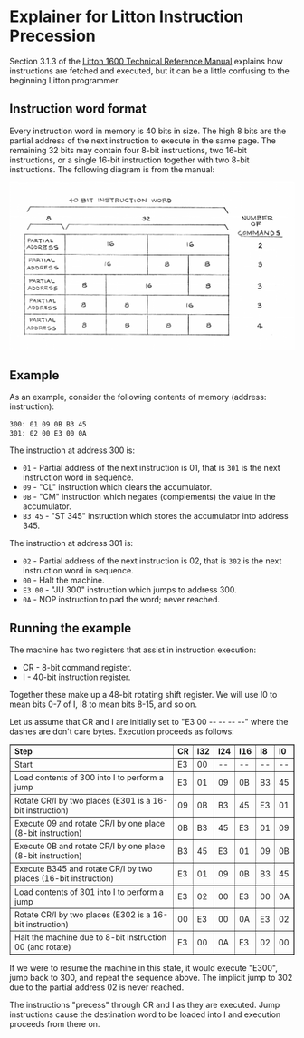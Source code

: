Explainer for Litton Instruction Precession
===========================================

Section 3.1.3 of the [Litton 1600 Technical Reference Manual](http://www.bitsavers.org/pdf/litton/Litton1600_TechnicalRefMan.pdf)
explains how instructions are fetched and executed, but it can be a
little confusing to the beginning Litton programmer.

## Instruction word format

Every instruction word in memory is 40 bits in size.  The high 8 bits are
the partial address of the next instruction to execute in the same page.
The remaining 32 bits may contain four 8-bit instructions, two 16-bit
instructions, or a single 16-bit instruction together with two 8-bit
instructions.  The following diagram is from the manual:

<img src="instruction-word-configurations.png" width="860"/>

## Example

As an example, consider the following contents of memory (address: instruction):

    300: 01 09 0B B3 45
    301: 02 00 E3 00 0A

The instruction at address 300 is:

* `01` - Partial address of the next instruction is 01, that is `301` is
the next instruction word in sequence.
* `09` - "CL" instruction which clears the accumulator.
* `0B` - "CM" instruction which negates (complements) the value in the accumulator.
* `B3 45` - "ST 345" instruction which stores the accumulator into address 345.

The instruction at address 301 is:

* `02` - Partial address of the next instruction is 02, that is `302` is
the next instruction word in sequence.
* `00` - Halt the machine.
* `E3 00` - "JU 300" instruction which jumps to address 300.
* `0A` - NOP instruction to pad the word; never reached.

## Running the example

The machine has two registers that assist in instruction execution:

* CR - 8-bit command register.
* I - 40-bit instruction register.

Together these make up a 48-bit rotating shift register.  We will use
I0 to mean bits 0-7 of I, I8 to mean bits 8-15, and so on.

Let us assume that CR and I are initially set to "E3 00 -- -- -- --"
where the dashes are don't care bytes.  Execution proceeds as follows:

<table border="1">
<tr><td><b>Step</b></td><td><b>CR</b></td><td><b>I32</b></td><td><b>I24</b></td><td><b>I16</b></td><td><b>I8</b></td><td><b>I0</b></td></tr>
<tr><td>Start</td><td>E3</td><td>00</td><td>--</td><td>--</td><td>--</td><td>--</td></tr>
<tr><td>Load contents of 300 into I to perform a jump</td><td>E3</td><td>01</td><td>09</td><td>0B</td><td>B3</td><td>45</td></tr>
<tr><td>Rotate CR/I by two places (E301 is a 16-bit instruction)</td><td>09</td><td>0B</td><td>B3</td><td>45</td><td>E3</td><td>01</td></tr>
<tr><td>Execute 09 and rotate CR/I by one place (8-bit instruction)</td><td>0B</td><td>B3</td><td>45</td><td>E3</td><td>01</td><td>09</td></tr>
<tr><td>Execute 0B and rotate CR/I by one place (8-bit instruction)</td><td>B3</td><td>45</td><td>E3</td><td>01</td><td>09</td><td>0B</td></tr>
<tr><td>Execute B345 and rotate CR/I by two places (16-bit instruction)</td><td>E3</td><td>01</td><td>09</td><td>0B</td><td>B3</td><td>45</td></tr>
<tr><td>Load contents of 301 into I to perform a jump</td><td>E3</td><td>02</td><td>00</td><td>E3</td><td>00</td><td>0A</td></tr>
<tr><td>Rotate CR/I by two places (E302 is a 16-bit instruction)</td><td>00</td><td>E3</td><td>00</td><td>0A</td><td>E3</td><td>02</td></tr>
<tr><td>Halt the machine due to 8-bit instruction 00 (and rotate)</td><td>E3</td><td>00</td><td>0A</td><td>E3</td><td>02</td><td>00</td></tr>
</table>

If we were to resume the machine in this state, it would execute "E300",
jump back to 300, and repeat the sequence above.  The implicit jump to 302 due
to the partial address 02 is never reached.

The instructions "precess" through CR and I as they are executed.  Jump
instructions cause the destination word to be loaded into I and
execution proceeds from there on.
